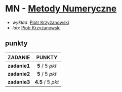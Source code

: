 # MN - [Metody Numeryczne](https://usosweb.mimuw.edu.pl/kontroler.php?_action=katalog2/przedmioty/pokazPrzedmiot&prz_kod=1000-215bMNU)

- *wykład*: [Piotr Krzyżanowski](https://usosweb.mimuw.edu.pl/kontroler.php?_action=katalog2/osoby/pokazOsobe&os_id=360)
- *lab*: [Piotr Krzyżanowski](https://usosweb.mimuw.edu.pl/kontroler.php?_action=katalog2/osoby/pokazOsobe&os_id=360)

## punkty

| ZADANIE      |  PUNKTY          |
| :----------: |  :-------------: |
| **zadanie1** |  **5** / 5 *pkt* |
| **zadanie2** |  **5** / 5 *pkt* |
| **zadanie3** |  **4.5** / 5 *pkt* |
